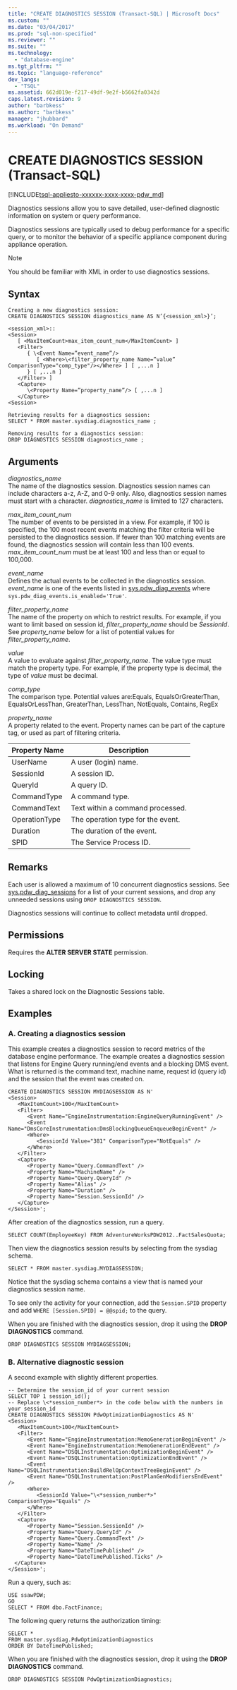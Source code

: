 ```yaml
---
title: "CREATE DIAGNOSTICS SESSION (Transact-SQL) | Microsoft Docs"
ms.custom: ""
ms.date: "03/04/2017"
ms.prod: "sql-non-specified"
ms.reviewer: ""
ms.suite: ""
ms.technology: 
  - "database-engine"
ms.tgt_pltfrm: ""
ms.topic: "language-reference"
dev_langs: 
  - "TSQL"
ms.assetid: 662d019e-f217-49df-9e2f-b5662fa0342d
caps.latest.revision: 9
author: "barbkess"
ms.author: "barbkess"
manager: "jhubbard"
ms.workload: "On Demand"
---
```

# CREATE DIAGNOSTICS SESSION (Transact-SQL)
[!INCLUDE[tsql-appliesto-xxxxxx-xxxx-xxxx-pdw_md](../../includes/tsql-appliesto-xxxxxx-xxxx-xxxx-pdw-md.md)]

  Diagnostics sessions allow you to save detailed, user-defined diagnostic information on system or query performance.  
  
 Diagnostics sessions are typically used to debug performance for a specific query, or to monitor the behavior of a specific appliance component during appliance operation.  
  
> [!NOTE]  
>  You should be familiar with XML in order to use diagnostics sessions.  
  
## Syntax  
  
```  
Creating a new diagnostics session:  
CREATE DIAGNOSTICS SESSION diagnostics_name AS N’{<session_xml>}’;  
  
<session_xml>::  
<Session>  
   [ <MaxItemCount>max_item_count_num</MaxItemCount> ]  
   <Filter>  
      { \<Event Name=”event_name”/>  
         [ <Where>\<filter_property_name Name=”value” ComparisonType="comp_type"/></Where> ] [ ,...n ]  
      } [ ,...n ]  
   </Filter> ]   
   <Capture>  
      \<Property Name=”property_name”/> [ ,...n ]  
   </Capture>  
<Session>  
  
Retrieving results for a diagnostics session:  
SELECT * FROM master.sysdiag.diagnostics_name ;  
  
Removing results for a diagnostics session:  
DROP DIAGNOSTICS SESSION diagnostics_name ;  
```  
  
## Arguments  
 *diagnostics_name*  
 The name of the diagnostics session. Diagnostics session names can include characters a-z, A-Z, and 0-9 only. Also, diagnostics session names must start with a character. *diagnostics_name* is limited to 127 characters.  
  
 *max_item_count_num*  
 The number of events to be persisted in a view. For example, if 100 is specified, the 100 most recent events matching the filter criteria will be persisted to the diagnostics session. If fewer than 100 matching events are found, the diagnostics session will contain less than 100 events. *max_item_count_num* must be at least 100 and less than or equal to 100,000.  
  
 *event_name*  
 Defines the actual events to be collected in the diagnostics session.  *event_name* is one of the events listed in [sys.pdw_diag_events](http://msdn.microsoft.com/en-us/d813aac0-cea1-4f53-b8e8-d26824bc2587) where `sys.pdw_diag_events.is_enabled='True'`.  
  
 *filter_property_name*  
 The name of the property on which to restrict results. For example, if you want to limit based on session id, *filter_property_name* should be *SessionId*. See *property_name* below for a list of potential values for *filter_property_name*.  
  
 *value*  
 A value to evaluate against *filter_property_name*. The value type must match the property type. For example, if the property type is decimal, the type of *value* must be decimal.  
  
 *comp_type*  
 The comparison type. Potential values are:Equals, EqualsOrGreaterThan, EqualsOrLessThan, GreaterThan, LessThan, NotEquals, Contains, RegEx  
  
 *property_name*  
 A property related to the event.  Property names can be part of the capture tag, or used as part of filtering criteria.  
  
|Property Name|Description|  
|-------------------|-----------------|  
|UserName|A user (login) name.|  
|SessionId|A session ID.|  
|QueryId|A query ID.|  
|CommandType|A command type.|  
|CommandText|Text within a command processed.|  
|OperationType|The operation type for the event.|  
|Duration|The duration of the event.|  
|SPID|The Service Process ID.|  
  
## Remarks  
 Each user is allowed a maximum of 10 concurrent diagnostics sessions. See [sys.pdw_diag_sessions](http://msdn.microsoft.com/en-us/ca111ddc-2787-4205-baf0-1a242c0257a9) for a list of your current sessions, and drop any unneeded sessions using `DROP DIAGNOSTICS SESSION`.  
  
 Diagnostics sessions will continue to collect metadata until dropped.  
  
## Permissions  
 Requires the **ALTER SERVER STATE** permission.  
  
## Locking  
 Takes a shared lock on the Diagnostic Sessions table.  
  
## Examples  
  
### A. Creating a diagnostics session  
 This example creates a diagnostics session to record metrics of the database engine performance. The example creates a diagnostics session that listens for Engine Query running/end events and a blocking DMS event. What is returned is the command text, machine name, request id (query id) and the session that the event was created on.  
  
```  
CREATE DIAGNOSTICS SESSION MYDIAGSESSION AS N'  
<Session>  
   <MaxItemCount>100</MaxItemCount>  
   <Filter>  
      <Event Name="EngineInstrumentation:EngineQueryRunningEvent" />  
      <Event Name="DmsCoreInstrumentation:DmsBlockingQueueEnqueueBeginEvent" />  
      <Where>  
         <SessionId Value="381" ComparisonType="NotEquals" />  
      </Where>  
   </Filter>  
   <Capture>  
      <Property Name="Query.CommandText" />  
      <Property Name="MachineName" />  
      <Property Name="Query.QueryId" />  
      <Property Name="Alias" />  
      <Property Name="Duration" />  
      <Property Name="Session.SessionId" />  
   </Capture>  
</Session>';  
```  
  
 After creation of the diagnostics session, run a query.  
  
```  
SELECT COUNT(EmployeeKey) FROM AdventureWorksPDW2012..FactSalesQuota;  
```  
  
 Then view the diagnostics session results by selecting from the sysdiag schema.  
  
```  
SELECT * FROM master.sysdiag.MYDIAGSESSION;  
```  
  
 Notice that the sysdiag schema contains a view that is named your diagnostics session name.  
  
 To see only the activity for your connection, add the `Session.SPID` property and add `WHERE [Session.SPID] = @@spid;` to the query.  
  
 When you are finished with the diagnostics session, drop it using the **DROP DIAGNOSTICS** command.  
  
```  
DROP DIAGNOSTICS SESSION MYDIAGSESSION;  
```  
  
### B. Alternative diagnostic session  
 A second example with slightly different properties.  
  
```  
-- Determine the session_id of your current session  
SELECT TOP 1 session_id();  
-- Replace \<*session_number*> in the code below with the numbers in your session_id  
CREATE DIAGNOSTICS SESSION PdwOptimizationDiagnostics AS N'  
<Session>  
   <MaxItemCount>100</MaxItemCount>  
   <Filter>  
      <Event Name="EngineInstrumentation:MemoGenerationBeginEvent" />  
      <Event Name="EngineInstrumentation:MemoGenerationEndEvent" />  
      <Event Name="DSQLInstrumentation:OptimizationBeginEvent" />  
      <Event Name="DSQLInstrumentation:OptimizationEndEvent" />  
      <Event Name="DSQLInstrumentation:BuildRelOpContextTreeBeginEvent" />  
      <Event Name="DSQLInstrumentation:PostPlanGenModifiersEndEvent" />  
      <Where>  
         <SessionId Value="\<*session_number*>" ComparisonType="Equals" />  
      </Where>  
   </Filter>  
   <Capture>  
      <Property Name="Session.SessionId" />  
      <Property Name="Query.QueryId" />  
      <Property Name="Query.CommandText" />  
      <Property Name="Name" />  
      <Property Name="DateTimePublished" />  
      <Property Name="DateTimePublished.Ticks" />  
  </Capture>  
</Session>';  
```  
  
 Run a query, such as:  
  
```  
USE ssawPDW;  
GO  
SELECT * FROM dbo.FactFinance;  
```  
  
 The following query returns the authorization timing:  
  
```  
SELECT *   
FROM master.sysdiag.PdwOptimizationDiagnostics   
ORDER BY DateTimePublished;  
```  
  
 When you are finished with the diagnostics session, drop it using the **DROP DIAGNOSTICS** command.  
  
```  
DROP DIAGNOSTICS SESSION PdwOptimizationDiagnostics;  
```  
  
  
